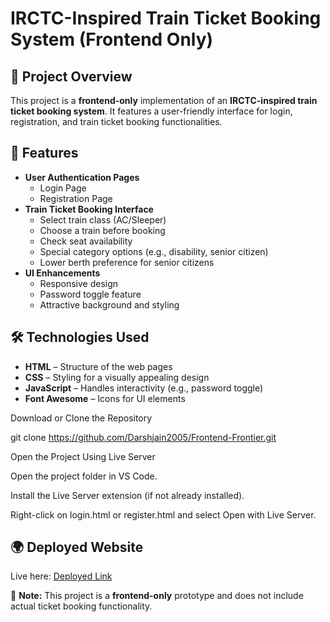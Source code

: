 # IRCTC-Inspired Train Ticket Booking System (Frontend Only)

## 📌 Project Overview
This project is a **frontend-only** implementation of an **IRCTC-inspired train ticket booking system**. It features a user-friendly interface for login, registration, and train ticket booking functionalities.

## 🎨 Features
- **User Authentication Pages**
  - Login Page
  - Registration Page
- **Train Ticket Booking Interface**
  - Select train class (AC/Sleeper)
  - Choose a train before booking
  - Check seat availability
  - Special category options (e.g., disability, senior citizen)
  - Lower berth preference for senior citizens
- **UI Enhancements**
  - Responsive design
  - Password toggle feature
  - Attractive background and styling

## 🛠️ Technologies Used
- **HTML** – Structure of the web pages
- **CSS** – Styling for a visually appealing design
- **JavaScript** – Handles interactivity (e.g., password toggle)
- **Font Awesome** – Icons for UI elements

Download or Clone the Repository

git clone https://github.com/Darshjain2005/Frontend-Frontier.git

Open the Project Using Live Server

Open the project folder in VS Code.

Install the Live Server extension (if not already installed).

Right-click on login.html or register.html and select Open with Live Server.

## 🌍 Deployed Website
Live here: [Deployed Link](frontend-frontier-pi.vercel.app) 

📌 **Note:** This project is a **frontend-only** prototype and does not include actual ticket booking functionality.
